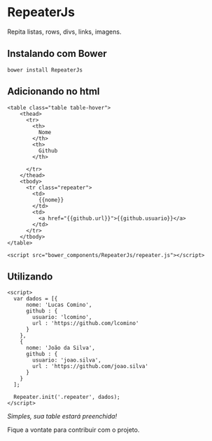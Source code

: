 RepeaterJs
========

Repita listas, rows, divs, links, imagens.

## Instalando com Bower

```
bower install RepeaterJs
```
## Adicionando no html

```
<table class="table table-hover">
    <thead>
      <tr>
        <th>
          Nome
        </th>
        <th>
          Github
        </th>

      </tr>
    </thead>
    <tbody>
      <tr class="repeater">
        <td>
          {{nome}}
        </td>
        <td>
          <a href="{{github.url}}">{{github.usuario}}</a>
        </td>
      </tr>
    </tbody>
</table>

<script src="bower_components/RepeaterJs/repeater.js"></script>
```

## Utilizando

```
<script>
  var dados = [{
      nome: 'Lucas Comino',
      github : {
        usuario: 'lcomino',
        url : 'https://github.com/lcomino'
      }
    },
    {
      nome: 'João da Silva',
      github : {
        usuario: 'joao.silva',
        url : 'https://github.com/joao.silva'
      }
    }
  ];

  Repeater.init('.repeater', dados);
</script>
```

_Simples, sua table estará preenchida!_

Fique a vontate para contribuir com o projeto.
